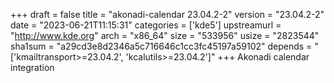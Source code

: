 +++
draft = false
title = "akonadi-calendar 23.04.2-2"
version = "23.04.2-2"
date = "2023-06-21T11:15:31"
categories = ['kde5']
upstreamurl = "http://www.kde.org"
arch = "x86_64"
size = "533956"
usize = "2823544"
sha1sum = "a29cd3e8d2346a5c716646c1cc3fc45197a59102"
depends = "['kmailtransport>=23.04.2', 'kcalutils>=23.04.2']"
+++
Akonadi calendar integration